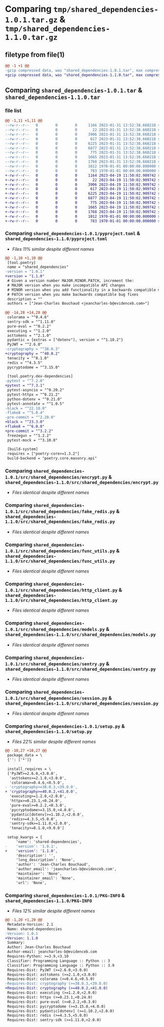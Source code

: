 # Comparing `tmp/shared_dependencies-1.0.1.tar.gz` & `tmp/shared_dependencies-1.1.0.tar.gz`

## filetype from file(1)

```diff
@@ -1 +1 @@
-gzip compressed data, was "shared_dependencies-1.0.1.tar", max compression
+gzip compressed data, was "shared_dependencies-1.1.0.tar", max compression
```

## Comparing `shared_dependencies-1.0.1.tar` & `shared_dependencies-1.1.0.tar`

### file list

```diff
@@ -1,11 +1,11 @@
--rw-r--r--   0        0        0     1166 2023-01-31 13:52:38.660218 shared_dependencies-1.0.1/pyproject.toml
--rw-r--r--   0        0        0       22 2023-01-31 13:52:38.660218 shared_dependencies-1.0.1/src/shared_dependencies/__init__.py
--rw-r--r--   0        0        0     3906 2023-01-31 13:52:38.660218 shared_dependencies-1.0.1/src/shared_dependencies/encrypt.py
--rw-r--r--   0        0        0      617 2023-01-31 13:52:38.660218 shared_dependencies-1.0.1/src/shared_dependencies/fake_redis.py
--rw-r--r--   0        0        0     6225 2023-01-31 13:52:38.660218 shared_dependencies-1.0.1/src/shared_dependencies/func_utils.py
--rw-r--r--   0        0        0     6877 2023-01-31 13:52:38.660218 shared_dependencies-1.0.1/src/shared_dependencies/http_client.py
--rw-r--r--   0        0        0      775 2023-01-31 13:52:38.660218 shared_dependencies-1.0.1/src/shared_dependencies/models.py
--rw-r--r--   0        0        0     1665 2023-01-31 13:52:38.660218 shared_dependencies-1.0.1/src/shared_dependencies/sentry.py
--rw-r--r--   0        0        0     1768 2023-01-31 13:52:38.660218 shared_dependencies-1.0.1/src/shared_dependencies/session.py
--rw-r--r--   0        0        0     1012 1970-01-01 00:00:00.000000 shared_dependencies-1.0.1/setup.py
--rw-r--r--   0        0        0      783 1970-01-01 00:00:00.000000 shared_dependencies-1.0.1/PKG-INFO
+-rw-r--r--   0        0        0     1164 2023-04-19 11:50:02.909742 shared_dependencies-1.1.0/pyproject.toml
+-rw-r--r--   0        0        0       22 2023-04-19 11:50:02.909742 shared_dependencies-1.1.0/src/shared_dependencies/__init__.py
+-rw-r--r--   0        0        0     3906 2023-04-19 11:50:02.909742 shared_dependencies-1.1.0/src/shared_dependencies/encrypt.py
+-rw-r--r--   0        0        0      617 2023-04-19 11:50:02.909742 shared_dependencies-1.1.0/src/shared_dependencies/fake_redis.py
+-rw-r--r--   0        0        0     6225 2023-04-19 11:50:02.909742 shared_dependencies-1.1.0/src/shared_dependencies/func_utils.py
+-rw-r--r--   0        0        0     6877 2023-04-19 11:50:02.909742 shared_dependencies-1.1.0/src/shared_dependencies/http_client.py
+-rw-r--r--   0        0        0      775 2023-04-19 11:50:02.909742 shared_dependencies-1.1.0/src/shared_dependencies/models.py
+-rw-r--r--   0        0        0     1665 2023-04-19 11:50:02.909742 shared_dependencies-1.1.0/src/shared_dependencies/sentry.py
+-rw-r--r--   0        0        0     1768 2023-04-19 11:50:02.909742 shared_dependencies-1.1.0/src/shared_dependencies/session.py
+-rw-r--r--   0        0        0     1012 1970-01-01 00:00:00.000000 shared_dependencies-1.1.0/setup.py
+-rw-r--r--   0        0        0      783 1970-01-01 00:00:00.000000 shared_dependencies-1.1.0/PKG-INFO
```

### Comparing `shared_dependencies-1.0.1/pyproject.toml` & `shared_dependencies-1.1.0/pyproject.toml`

 * *Files 11% similar despite different names*

```diff
@@ -1,10 +1,10 @@
 [tool.poetry]
 name = "shared_dependencies"
-version = "1.0.1"
+version = "1.1.0"
 # Given a version number MAJOR.MINOR.PATCH, increment the:
 # MAJOR version when you make incompatible API changes
 # MINOR version when you add functionality in a backwards compatible manner
 # PATCH version when you make backwards compatible bug fixes
 description = ""
 authors = ["Jean-Charles Bouchaud <jeancharles-b@evidenceb.com>"]
 
@@ -14,28 +14,28 @@
 colorama = "^0.4.6"
 sentry-sdk = "^1.11.0"
 pure-eval = "^0.2.2"
 executing = "^1.2.0"
 asttokens = "^2.1.0"
 pydantic = {extras = ["dotenv"], version = "^1.10.2"}
 PyJWT = "^2.6.0"
-cryptography = "^38.0.3"
+cryptography = "^40.0.2"
 tenacity = "^8.1.0"
 redis = "^4.3.5"
 pycryptodome = "^3.15.0"
 
 [tool.poetry.dev-dependencies]
-pytest = "^7.2.0"
+pytest = "^7.3.1"
 pytest-asyncio = "^0.20.2"
 pytest-httpx = "^0.21.2"
 python-dotenv = "^0.21.0"
 pytest-annotate = "^1.0.5"
-black = "^22.10.0"
-flake8 = "^5.0.4"
-pre-commit = "^2.20.0"
+black = "^23.3.0"
+flake8 = "^6.0.0"
+pre-commit = "^3.2.2"
 freezegun = "^1.2.2"
 pytest-mock = "^3.10.0"
 
 [build-system]
 requires = ["poetry-core>=1.3.2"]
 build-backend = "poetry.core.masonry.api"
```

### Comparing `shared_dependencies-1.0.1/src/shared_dependencies/encrypt.py` & `shared_dependencies-1.1.0/src/shared_dependencies/encrypt.py`

 * *Files identical despite different names*

### Comparing `shared_dependencies-1.0.1/src/shared_dependencies/fake_redis.py` & `shared_dependencies-1.1.0/src/shared_dependencies/fake_redis.py`

 * *Files identical despite different names*

### Comparing `shared_dependencies-1.0.1/src/shared_dependencies/func_utils.py` & `shared_dependencies-1.1.0/src/shared_dependencies/func_utils.py`

 * *Files identical despite different names*

### Comparing `shared_dependencies-1.0.1/src/shared_dependencies/http_client.py` & `shared_dependencies-1.1.0/src/shared_dependencies/http_client.py`

 * *Files identical despite different names*

### Comparing `shared_dependencies-1.0.1/src/shared_dependencies/models.py` & `shared_dependencies-1.1.0/src/shared_dependencies/models.py`

 * *Files identical despite different names*

### Comparing `shared_dependencies-1.0.1/src/shared_dependencies/sentry.py` & `shared_dependencies-1.1.0/src/shared_dependencies/sentry.py`

 * *Files identical despite different names*

### Comparing `shared_dependencies-1.0.1/src/shared_dependencies/session.py` & `shared_dependencies-1.1.0/src/shared_dependencies/session.py`

 * *Files identical despite different names*

### Comparing `shared_dependencies-1.0.1/setup.py` & `shared_dependencies-1.1.0/setup.py`

 * *Files 22% similar despite different names*

```diff
@@ -10,27 +10,27 @@
 package_data = \
 {'': ['*']}
 
 install_requires = \
 ['PyJWT>=2.6.0,<3.0.0',
  'asttokens>=2.1.0,<3.0.0',
  'colorama>=0.4.6,<0.5.0',
- 'cryptography>=38.0.3,<39.0.0',
+ 'cryptography>=40.0.2,<41.0.0',
  'executing>=1.2.0,<2.0.0',
  'httpx>=0.23.1,<0.24.0',
  'pure-eval>=0.2.2,<0.3.0',
  'pycryptodome>=3.15.0,<4.0.0',
  'pydantic[dotenv]>=1.10.2,<2.0.0',
  'redis>=4.3.5,<5.0.0',
  'sentry-sdk>=1.11.0,<2.0.0',
  'tenacity>=8.1.0,<9.0.0']
 
 setup_kwargs = {
     'name': 'shared-dependencies',
-    'version': '1.0.1',
+    'version': '1.1.0',
     'description': '',
     'long_description': 'None',
     'author': 'Jean-Charles Bouchaud',
     'author_email': 'jeancharles-b@evidenceb.com',
     'maintainer': 'None',
     'maintainer_email': 'None',
     'url': 'None',
```

### Comparing `shared_dependencies-1.0.1/PKG-INFO` & `shared_dependencies-1.1.0/PKG-INFO`

 * *Files 12% similar despite different names*

```diff
@@ -1,20 +1,20 @@
 Metadata-Version: 2.1
 Name: shared-dependencies
-Version: 1.0.1
+Version: 1.1.0
 Summary: 
 Author: Jean-Charles Bouchaud
 Author-email: jeancharles-b@evidenceb.com
 Requires-Python: >=3.9,<3.10
 Classifier: Programming Language :: Python :: 3
 Classifier: Programming Language :: Python :: 3.9
 Requires-Dist: PyJWT (>=2.6.0,<3.0.0)
 Requires-Dist: asttokens (>=2.1.0,<3.0.0)
 Requires-Dist: colorama (>=0.4.6,<0.5.0)
-Requires-Dist: cryptography (>=38.0.3,<39.0.0)
+Requires-Dist: cryptography (>=40.0.2,<41.0.0)
 Requires-Dist: executing (>=1.2.0,<2.0.0)
 Requires-Dist: httpx (>=0.23.1,<0.24.0)
 Requires-Dist: pure-eval (>=0.2.2,<0.3.0)
 Requires-Dist: pycryptodome (>=3.15.0,<4.0.0)
 Requires-Dist: pydantic[dotenv] (>=1.10.2,<2.0.0)
 Requires-Dist: redis (>=4.3.5,<5.0.0)
 Requires-Dist: sentry-sdk (>=1.11.0,<2.0.0)
```

